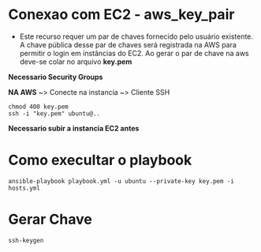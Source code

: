 # Conexao com EC2 - aws_key_pair
- Este recurso requer um par de chaves fornecido pelo usuário existente. A chave pública desse par de chaves será registrada na AWS para permitir o login em instâncias do EC2. Ao gerar o par de chave na aws deve-se colar no arquivo **key.pem**

**Necessario Security Groups**

**NA AWS**
~> Conecte na instancia ~> Cliente SSH
```
chmod 400 key.pem
ssh -i "key.pem" ubuntu@..
```

**Necessario subir a instancia EC2 antes**
# Como execultar o playbook 
```
ansible-playbook playbook.yml -u ubuntu --private-key key.pem -i hosts.yml
```

# Gerar Chave
```
ssh-keygen
```